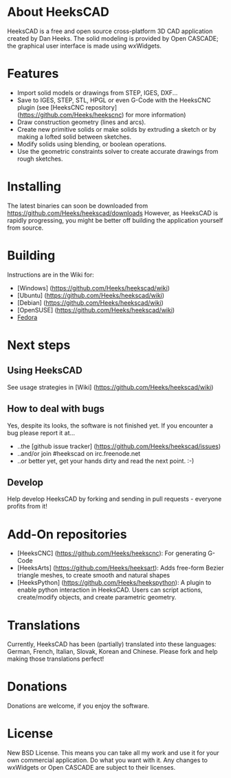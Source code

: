 # About HeeksCAD
HeeksCAD is a free and open source cross-platform 3D CAD application created by Dan Heeks. The solid modeling is provided by Open CASCADE; the graphical user interface is made using wxWidgets.

# Features
* Import solid models or drawings from STEP, IGES, DXF...
* Save to IGES, STEP, STL, HPGL or even G-Code with the HeeksCNC plugin (see [HeeksCNC repository] (https://github.com/Heeks/heekscnc) for more information)
* Draw construction geometry (lines and arcs).
* Create new primitive solids or make solids by extruding a sketch or by making a lofted solid between sketches.
* Modify solids using blending, or boolean operations.
* Use the geometric constraints solver to create accurate drawings from rough sketches.

# Installing
The latest binaries can soon be downloaded from https://github.com/Heeks/heekscad/downloads
However, as HeeksCAD is rapidly progressing, you might be better off building the application yourself from source.

# Building
Instructions are in the Wiki for:
* [Windows] (https://github.com/Heeks/heekscad/wiki)
* [Ubuntu] (https://github.com/Heeks/heekscad/wiki)
* [Debian] (https://github.com/Heeks/heekscad/wiki)
* [OpenSUSE] (https://github.com/Heeks/heekscad/wiki)
* [Fedora]()

# Next steps

## Using HeeksCAD
See usage strategies in [Wiki] (https://github.com/Heeks/heekscad/wiki)

## How to deal with bugs
Yes, despite its looks, the software is not finished yet. If you encounter a bug please report it at...
* ..the [github issue tracker] (https://github.com/Heeks/heekscad/issues)
* ..and/or join #heekscad on irc.freenode.net
* ..or better yet, get your hands dirty and read the next point. :-)

## Develop
Help develop HeeksCAD by forking and sending in pull requests - everyone profits from it!

# Add-On repositories
* [HeeksCNC] (https://github.com/Heeks/heekscnc): For generating G-Code
* [HeeksArts] (https://github.com/Heeks/heeksart): Adds free-form Bezier triangle meshes, to create smooth and natural shapes
* [HeeksPython] (https://github.com/Heeks/heekspython): A plugin to enable python interaction in HeeksCAD. Users can script actions, create/modify objects, and create parametric geometry. 

# Translations
Currently, HeeksCAD has been (partially) translated into these languages: German, French, Italian, Slovak, Korean and Chinese.
Please fork and help making those translations perfect!

# Donations
Donations are welcome, if you enjoy the software.

# License
New BSD License. This means you can take all my work and use it for your own commercial application. Do what you want with it. Any changes to wxWidgets or Open CASCADE are subject to their licenses.
